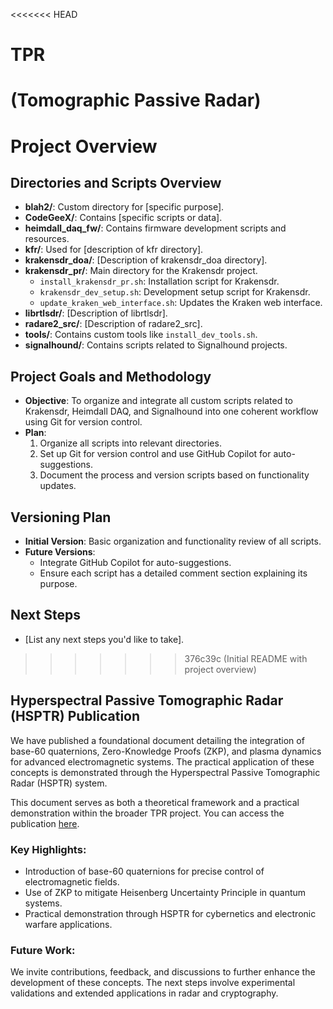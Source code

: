 <<<<<<< HEAD
# TPR
(Tomographic Passive Radar)
=======
# Project Overview

## Directories and Scripts Overview
- **blah2/**: Custom directory for [specific purpose].
- **CodeGeeX/**: Contains [specific scripts or data].
- **heimdall_daq_fw/**: Contains firmware development scripts and resources.
- **kfr/**: Used for [description of kfr directory].
- **krakensdr_doa/**: [Description of krakensdr_doa directory].
- **krakensdr_pr/**: Main directory for the Krakensdr project.
  - `install_krakensdr_pr.sh`: Installation script for Krakensdr.
  - `krakensdr_dev_setup.sh`: Development setup script for Krakensdr.
  - `update_kraken_web_interface.sh`: Updates the Kraken web interface.
- **librtlsdr/**: [Description of librtlsdr].
- **radare2_src/**: [Description of radare2_src].
- **tools/**: Contains custom tools like `install_dev_tools.sh`.
- **signalhound/**: Contains scripts related to Signalhound projects.

## Project Goals and Methodology
- **Objective**: To organize and integrate all custom scripts related to Krakensdr, Heimdall DAQ, and Signalhound into one coherent workflow using Git for version control.
- **Plan**: 
  1. Organize all scripts into relevant directories.
  2. Set up Git for version control and use GitHub Copilot for auto-suggestions.
  3. Document the process and version scripts based on functionality updates.
  
## Versioning Plan
- **Initial Version**: Basic organization and functionality review of all scripts.
- **Future Versions**: 
  - Integrate GitHub Copilot for auto-suggestions.
  - Ensure each script has a detailed comment section explaining its purpose.
  
## Next Steps
- [List any next steps you'd like to take].
>>>>>>> 376c39c (Initial README with project overview)




## Hyperspectral Passive Tomographic Radar (HSPTR) Publication

We have published a foundational document detailing the integration of base-60 quaternions, Zero-Knowledge Proofs (ZKP), and plasma dynamics for advanced electromagnetic systems. The practical application of these concepts is demonstrated through the Hyperspectral Passive Tomographic Radar (HSPTR) system.

This document serves as both a theoretical framework and a practical demonstration within the broader TPR project. You can access the publication [here](./HSPTR).

### Key Highlights:
- Introduction of base-60 quaternions for precise control of electromagnetic fields.
- Use of ZKP to mitigate Heisenberg Uncertainty Principle in quantum systems.
- Practical demonstration through HSPTR for cybernetics and electronic warfare applications.

### Future Work:
We invite contributions, feedback, and discussions to further enhance the development of these concepts. The next steps involve experimental validations and extended applications in radar and cryptography.